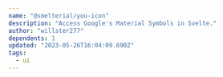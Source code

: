 ```yaml
---
name: "@smelterial/you-icon"
description: "Access Google's Material Symbols in Svelte."
author: "willster277"
dependents: 1
updated: "2023-05-26T16:04:09.690Z"
tags: 
  - ui
---
```


